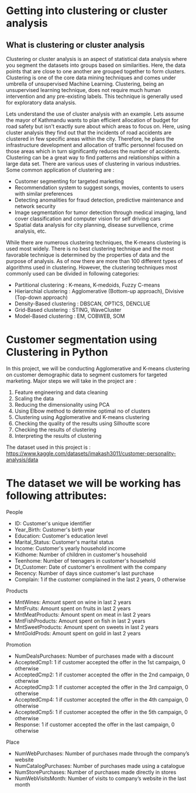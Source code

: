 # Getting into clustering or cluster analysis

## What is clustering or cluster analysis


Clustering or cluster analysis is an aspect of statistical data analysis where you segment the datasets into groups based on similarities. Here, the data points that are close to one another are grouped together to form clusters. Clustering is one of the core data mining techniques and comes under umbrella of unsupervised Machine Learning. Clustering, being an unsupervised learning technique, does not require much human intervention and any pre-existing labels. This technique is generally used for exploratory data analysis.


Lets understand the use of cluster analysis with an example. Lets assume the mayor of Kathmandu wants to plan efficient allocation of budget for road safety but isn't exactly sure about which areas to focus on. Here, using cluster analysis they find out that the incidents of road accidents are clustered in few specific areas within the city. Therefore, he plans the infrastructure development and allocation of traffic personnel focused on those areas which in turn significantly reduces the number of accidents. Clustering can be a great way to find patterns and relationships within a large data set. There are various uses of clustering in various industries. Some common application of clustering are : 

- Customer segmenting for targeted marketing
- Recommendation system to suggest songs, movies, contents to users with similar preferences
- Detecting anomalities for fraud detection, predictive maintenance and network security
- Image segmentation for tumor detection through medical imaging, land cover classification and computer vision for self driving cars
- Spatial data analysis for city planning, disease survellience, crime analysis, etc.


While there are numerous clustering techniques, the K-means clustering is used most widely. There is no best clustering technique and the most favorable technique is determined by the properties of data and the purpose of analysis. As of now there are more than 100 different types of algorithms used in clustering. However, the clustering techniques most commonly used can be divided in following categories: 

- Partitional clustering : K-means, K-medoids, Fuzzy C-means
- Hieriarchial clustering : Agglomerative (Bottom-up approach), Divisive (Top-down approach)
- Density-Based clustering : DBSCAN, OPTICS, DENCLUE
- Grid-Based clustering : STING, WaveCluster
- Model-Based clustering : EM, COBWEB, SOM

# Customer segmentation using Clustering in Python


In this project, we will be conducting Agglomerative and K-means clustering on customer demographic data to segment customers for targeted marketing. Major steps we will take in the project are :

1. Feature engineering and data cleaning
2. Scaling the data
3. Reducing the dimensionality using PCA
4. Using Elbow method to determine optimal no of clusters
5. Clustering using Agglomerative and K-means clustering
6. Checking the quality of the results using Silhoutte score
7. Checking the results of clustering
8. Interpreting the results of clustering
   

The dataset used in this project is : https://www.kaggle.com/datasets/imakash3011/customer-personality-analysis/data


# The dataset we will be working has following attributes:

People

- ID: Customer's unique identifier
- Year_Birth: Customer's birth year
- Education: Customer's education level
- Marital_Status: Customer's marital status
- Income: Customer's yearly household income
- Kidhome: Number of children in customer's household
- Teenhome: Number of teenagers in customer's household
- Dt_Customer: Date of customer's enrollment with the company
- Recency: Number of days since customer's last purchase
- Complain: 1 if the customer complained in the last 2 years, 0 otherwise
  
Products

- MntWines: Amount spent on wine in last 2 years
- MntFruits: Amount spent on fruits in last 2 years
- MntMeatProducts: Amount spent on meat in last 2 years
- MntFishProducts: Amount spent on fish in last 2 years
- MntSweetProducts: Amount spent on sweets in last 2 years
- MntGoldProds: Amount spent on gold in last 2 years
  
Promotion

- NumDealsPurchases: Number of purchases made with a discount
- AcceptedCmp1: 1 if customer accepted the offer in the 1st campaign, 0 otherwise
- AcceptedCmp2: 1 if customer accepted the offer in the 2nd campaign, 0 otherwise
- AcceptedCmp3: 1 if customer accepted the offer in the 3rd campaign, 0 otherwise
- AcceptedCmp4: 1 if customer accepted the offer in the 4th campaign, 0 otherwise
- AcceptedCmp5: 1 if customer accepted the offer in the 5th campaign, 0 otherwise
- Response: 1 if customer accepted the offer in the last campaign, 0 otherwise
  
Place

- NumWebPurchases: Number of purchases made through the company’s website
- NumCatalogPurchases: Number of purchases made using a catalogue
- NumStorePurchases: Number of purchases made directly in stores
- NumWebVisitsMonth: Number of visits to company’s website in the last month
